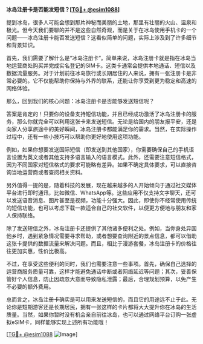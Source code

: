 **冰岛注册卡是否能发短信？[[TG💪+ @esim1088](https://t.me/s/esim1088)]**

提到冰岛，很多人可能会想到那片神秘而美丽的土地，那里有壮丽的火山、温泉和极光。但今天我们要聊的并不是这些自然奇观，而是关于在冰岛使用手机卡的一个问题——冰岛注册卡能否发送短信？这看似简单的问题，实际上涉及到了许多细节和背景知识。

首先，我们需要了解什么是“冰岛注册卡”。简单来说，冰岛注册卡就是指在冰岛当地运营商处购买并完成实名登记的SIM卡。这类卡通常会提供本地通话、短信以及数据流量服务。对于计划前往冰岛旅行或长期居住的人来说，拥有一张注册卡是非常必要的。它不仅能帮助你保持与外界的联系，还能让你享受到更为稳定和高速的网络体验。

那么，回到我们的核心问题：冰岛注册卡是否能够发送短信呢？

答案是肯定的！只要你的设备支持短信功能，并且已经成功激活了冰岛注册卡的服务，那么你就完全可以利用这张卡来发送短信。无论是给国内的朋友报平安，还是向家人分享旅途中的美好瞬间，冰岛注册卡都能满足你的需求。当然，在实际操作过程中，还有一些小技巧可以帮助你更好地使用这项功能。

例如，如果你想要发送国际短信（即发送到其他国家），你需要确保自己的手机语言设置为英文或者其他支持多语言输入的语言模式。此外，还需要注意短信格式，因为不同国家对短信格式的要求可能略有差异。如果不确定具体要求，可以直接咨询当地运营商或者查阅相关资料。

另外值得一提的是，随着科技的发展，现在越来越多的人开始倾向于通过社交媒体平台进行即时通讯，比如微信、WhatsApp等。这些应用不仅支持文字聊天，还可以发送语音消息、图片甚至是视频，功能十分强大。因此，即使你不经常使用传统的短信功能，也可以考虑下载一款适合自己的社交软件，以便更方便地与朋友和家人保持联络。

除了发送短信之外，冰岛注册卡还提供了其他诸多便利之处。例如，当你身处异国他乡时，遇到紧急情况需要寻求帮助，或者想要查询附近的景点信息，都可以借助这张卡提供的数据流量来解决问题。而且，相比于漫游套餐，冰岛注册卡的价格往往更加实惠，性价比极高。

不过，在享受这些便利的同时，我们也需要注意一些事项。首先，确保自己选择的运营商服务质量可靠，这样才能避免通话中断或者网络延迟等问题；其次，妥善保管好个人信息，防止因疏忽大意而导致隐私泄露；最后，合理规划预算，以免产生不必要的额外费用。

总而言之，冰岛注册卡确实是可以用来发送短信的，而且它的用途远不止于此。无论你是短期游客还是长期居民，拥有一张这样的卡片都将大大提升你在冰岛的生活质量。当然，如果你暂时没有机会亲自前往冰岛，也可以通过网络平台订购一张虚拟eSIM卡，同样能够实现上述所有功能哦！

[[TG💪+ @esim1088](https://t.me/s/esim1088) ![Image](https://i.postimg.cc/4NQfJmqS/Snipaste-2025-05-13-00-14-12.png)]